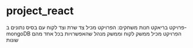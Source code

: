 # project_react
פרויקט בריאקט חנות משחקים:
הפרויקט מכיל צד שרת וצד לקוח עם בסיס נתונים ב- mongoDB
הפרויקט מכיל ממשק לקוח וממשק מנהל שהאפשרויות בכל אחד מהם שונות
